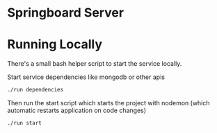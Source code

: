 # Springboard Server

# Running Locally

There's a small bash helper script to start the service locally.

Start service dependencies like mongodb or other apis

```bash
./run dependencies
```

Then run the start script which starts the project with nodemon (which automatic restarts application on code changes)

```bash
./run start
```
